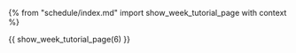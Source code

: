 {% from "schedule/index.md" import show_week_tutorial_page with context %}

{{ show_week_tutorial_page(6) }}
